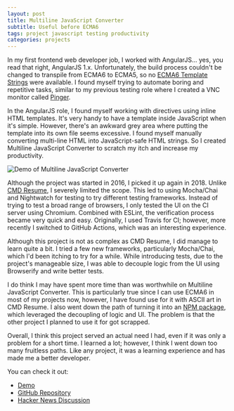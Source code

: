 ```yaml
---
layout: post
title: Multiline JavaScript Converter
subtitle: Useful before ECMA6
tags: project javascript testing productivity
categories: projects
---
```



In my first frontend web developer job, I worked with AngularJS... yes, you read that right, AngularJS 1.x. Unfortunately, the build process couldn't be changed to transpile from ECMA6 to ECMA5, so no [ECMA6 Template Strings](https://developer.mozilla.org/en-US/docs/Web/JavaScript/Reference/Template_literals) were available. I found myself trying to automate boring and repetitive tasks, similar to my previous testing role where I created a VNC monitor called [Pinger](https://github.com/bbody-old/Pinger).

<script src="https://gist.github.com/bbody/edd58cdf424b184fd264d477c1fdcbeb.js"></script>

In the AngularJS role, I found myself working with directives using inline HTML templates. It's very handy to have a template inside JavaScript when it's simple. However, there's an awkward grey area where putting the template into its own file seems excessive. I found myself manually converting multi-line HTML into JavaScript-safe HTML strings. So I created Multiline JavaScript Converter to scratch my itch and increase my productivity.

<p class="center">
    <img src="https://raw.githubusercontent.com/bbody/MultilineJavaScriptConverter/master/screenshots/demo.gif" alt="Demo of Multiline JavaScript Converter" />
</p>

Although the project was started in 2016, I picked it up again in 2018. Unlike [CMD Resume](https://github.com/bbody/CMD-Resume/), I severely limited the scope. This led to using Mocha/Chai and Nightwatch for testing to try different testing frameworks. Instead of trying to test a broad range of browsers, I only tested the UI on the CI server using Chromium. Combined with ESLint, the verification process became very quick and easy. Originally, I used Travis for CI; however, more recently I switched to GitHub Actions, which was an interesting experience.

Although this project is not as complex as CMD Resume, I did manage to learn quite a bit. I tried a few new frameworks, particularly Mocha/Chai, which I'd been itching to try for a while. While introducing tests, due to the project's manageable size, I was able to decouple logic from the UI using Browserify and write better tests.

I do think I may have spent more time than was worthwhile on Multiline JavaScript Converter. This is particularly true since I can use ECMA6 in most of my projects now, however, I have found use for it with ASCII art in CMD Resume. I also went down the path of turning it into an [NPM package](https://www.npmjs.com/package/multilinejavascriptconverter), which leveraged the decoupling of logic and UI. The problem is that the other project I planned to use it for got scrapped.

Overall, I think this project served an actual need I had, even if it was only a problem for a short time. I learned a lot; however, I think I went down too many fruitless paths. Like any project, it was a learning experience and has made me a better developer.

You can check it out:
- [Demo](https://jsstringconverter.bbody.io/)
- [GitHub Repository](https://github.com/bbody/MultilineJavaScriptConverter)
- [Hacker News Discussion](https://news.ycombinator.com/item?id=21480346)